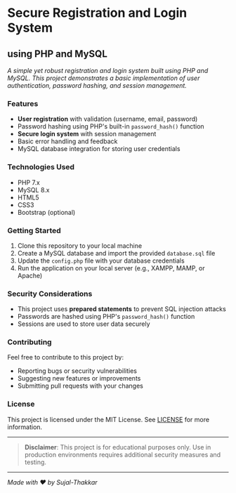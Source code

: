 # Secure Registration and Login System
## using PHP and MySQL

*A simple yet robust registration and login system built using PHP and MySQL. This project demonstrates a basic implementation of user authentication, password hashing, and session management.*

### Features

* **User registration** with validation (username, email, password)
* Password hashing using PHP's built-in `password_hash()` function
* **Secure login system** with session management
* Basic error handling and feedback
* MySQL database integration for storing user credentials

### Technologies Used

* PHP 7.x
* MySQL 8.x
* HTML5
* CSS3
* Bootstrap (optional)

### Getting Started

1. Clone this repository to your local machine
2. Create a MySQL database and import the provided `database.sql` file
3. Update the `config.php` file with your database credentials
4. Run the application on your local server (e.g., XAMPP, MAMP, or Apache)

### Security Considerations

* This project uses **prepared statements** to prevent SQL injection attacks
* Passwords are hashed using PHP's `password_hash()` function
* Sessions are used to store user data securely

### Contributing

Feel free to contribute to this project by:

* Reporting bugs or security vulnerabilities
* Suggesting new features or improvements
* Submitting pull requests with your changes

### License

This project is licensed under the MIT License. See [LICENSE](LICENSE) for more information.

---

> **Disclaimer**: This project is for educational purposes only. Use in production environments requires additional security measures and testing.

---

*Made with ❤️ by Sujal-Thakkar*